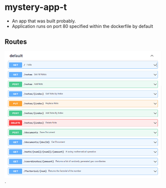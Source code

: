 # mystery-app-t
- An app that was built probably.
- Application runs on port 80 specified within the dockerfile by default

## Routes
![Picture of the routes](/images/routes.png).